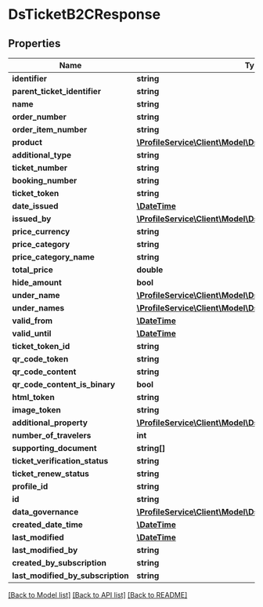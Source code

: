 # DsTicketB2CResponse

## Properties
Name | Type | Description | Notes
------------ | ------------- | ------------- | -------------
**identifier** | **string** |  | [optional] 
**parent_ticket_identifier** | **string** |  | [optional] 
**name** | **string** |  | [optional] 
**order_number** | **string** |  | [optional] 
**order_item_number** | **string** |  | [optional] 
**product** | [**\ProfileService\Client\Model\DsProductVariantResponse**](DsProductVariantResponse.md) |  | [optional] 
**additional_type** | **string** |  | [optional] 
**ticket_number** | **string** |  | [optional] 
**booking_number** | **string** |  | [optional] 
**ticket_token** | **string** |  | [optional] 
**date_issued** | [**\DateTime**](\DateTime.md) |  | [optional] 
**issued_by** | [**\ProfileService\Client\Model\DsPartnerSimplexResponse**](DsPartnerSimplexResponse.md) |  | [optional] 
**price_currency** | **string** |  | [optional] 
**price_category** | **string** |  | [optional] 
**price_category_name** | **string** |  | [optional] 
**total_price** | **double** |  | [optional] 
**hide_amount** | **bool** |  | [optional] 
**under_name** | [**\ProfileService\Client\Model\DsOrderItemTravelerResponse**](DsOrderItemTravelerResponse.md) |  | [optional] 
**under_names** | [**\ProfileService\Client\Model\DsOrderItemTravelerResponse[]**](DsOrderItemTravelerResponse.md) |  | [optional] 
**valid_from** | [**\DateTime**](\DateTime.md) |  | [optional] 
**valid_until** | [**\DateTime**](\DateTime.md) |  | [optional] 
**ticket_token_id** | **string** |  | [optional] 
**qr_code_token** | **string** |  | [optional] 
**qr_code_content** | **string** |  | [optional] 
**qr_code_content_is_binary** | **bool** |  | [optional] 
**html_token** | **string** |  | [optional] 
**image_token** | **string** |  | [optional] 
**additional_property** | [**\ProfileService\Client\Model\DsPropertyValueResponse[]**](DsPropertyValueResponse.md) |  | [optional] 
**number_of_travelers** | **int** |  | [optional] 
**supporting_document** | **string[]** |  | [optional] 
**ticket_verification_status** | **string** |  | [optional] 
**ticket_renew_status** | **string** |  | [optional] 
**profile_id** | **string** |  | [optional] 
**id** | **string** |  | [optional] 
**data_governance** | [**\ProfileService\Client\Model\DsDataGovernanceResponse**](DsDataGovernanceResponse.md) |  | [optional] 
**created_date_time** | [**\DateTime**](\DateTime.md) |  | [optional] 
**last_modified** | [**\DateTime**](\DateTime.md) |  | [optional] 
**last_modified_by** | **string** |  | [optional] 
**created_by_subscription** | **string** |  | [optional] 
**last_modified_by_subscription** | **string** |  | [optional] 

[[Back to Model list]](../../README.md#documentation-for-models) [[Back to API list]](../../README.md#documentation-for-api-endpoints) [[Back to README]](../../README.md)

